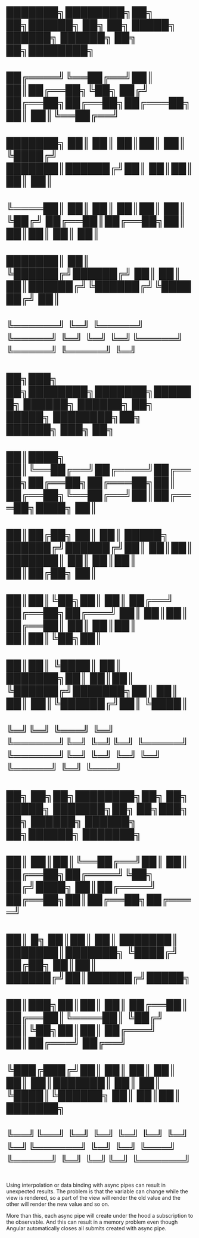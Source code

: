 #
#    ███████╗████████╗██╗   ██╗██████╗ ██╗   ██╗     █████╗ ██████╗  ██████╗ ██╗   ██╗████████╗
#    ██╔════╝╚══██╔══╝██║   ██║██╔══██╗╚██╗ ██╔╝    ██╔══██╗██╔══██╗██╔═══██╗██║   ██║╚══██╔══╝
#    ███████╗   ██║   ██║   ██║██║  ██║ ╚████╔╝     ███████║██████╔╝██║   ██║██║   ██║   ██║
#    ╚════██║   ██║   ██║   ██║██║  ██║  ╚██╔╝      ██╔══██║██╔══██╗██║   ██║██║   ██║   ██║
#    ███████║   ██║   ╚██████╔╝██████╔╝   ██║       ██║  ██║██████╔╝╚██████╔╝╚██████╔╝   ██║
#    ╚══════╝   ╚═╝    ╚═════╝ ╚═════╝    ╚═╝       ╚═╝  ╚═╝╚═════╝  ╚═════╝  ╚═════╝    ╚═╝
#
#    ██╗███╗   ██╗████████╗███████╗██████╗ ██████╗  ██████╗ ██╗      █████╗ ████████╗██╗ ██████╗ ███╗   ██╗
#    ██║████╗  ██║╚══██╔══╝██╔════╝██╔══██╗██╔══██╗██╔═══██╗██║     ██╔══██╗╚══██╔══╝██║██╔═══██╗████╗  ██║
#    ██║██╔██╗ ██║   ██║   █████╗  ██████╔╝██████╔╝██║   ██║██║     ███████║   ██║   ██║██║   ██║██╔██╗ ██║
#    ██║██║╚██╗██║   ██║   ██╔══╝  ██╔══██╗██╔═══╝ ██║   ██║██║     ██╔══██║   ██║   ██║██║   ██║██║╚██╗██║
#    ██║██║ ╚████║   ██║   ███████╗██║  ██║██║     ╚██████╔╝███████╗██║  ██║   ██║   ██║╚██████╔╝██║ ╚████║
#    ╚═╝╚═╝  ╚═══╝   ╚═╝   ╚══════╝╚═╝  ╚═╝╚═╝      ╚═════╝ ╚══════╝╚═╝  ╚═╝   ╚═╝   ╚═╝ ╚═════╝ ╚═╝  ╚═══╝
#
#    ██╗    ██╗██╗████████╗██╗  ██╗     █████╗ ███████╗██╗   ██╗███╗   ██╗ ██████╗    ██████╗ ██╗██████╗ ███████╗
#    ██║    ██║██║╚══██╔══╝██║  ██║    ██╔══██╗██╔════╝╚██╗ ██╔╝████╗  ██║██╔════╝    ██╔══██╗██║██╔══██╗██╔════╝
#    ██║ █╗ ██║██║   ██║   ███████║    ███████║███████╗ ╚████╔╝ ██╔██╗ ██║██║         ██████╔╝██║██████╔╝█████╗
#    ██║███╗██║██║   ██║   ██╔══██║    ██╔══██║╚════██║  ╚██╔╝  ██║╚██╗██║██║         ██╔═══╝ ██║██╔═══╝ ██╔══╝
#    ╚███╔███╔╝██║   ██║   ██║  ██║    ██║  ██║███████║   ██║   ██║ ╚████║╚██████╗    ██║     ██║██║     ███████╗
#     ╚══╝╚══╝ ╚═╝   ╚═╝   ╚═╝  ╚═╝    ╚═╝  ╚═╝╚══════╝   ╚═╝   ╚═╝  ╚═══╝ ╚═════╝    ╚═╝     ╚═╝╚═╝     ╚══════╝
#
#

Using interpolation or data binding with async pipes can result in unexpected results.
The problem is that the variable can change while the view is rendered, so a part of the
view will render the old value and the other will render the new value and so on.

More than this, each async pipe will create under the hood a subscription to the observable.
And this can result in a memory problem even though Angular automatically closes all submits
created with async pipe.